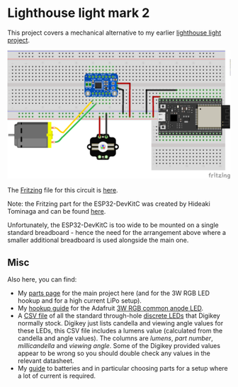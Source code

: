 Lighthouse light mark 2
=======================

This project covers a mechanical alternative to my earlier [lighthouse light project](https://github.com/george-hawkins/lighthouse-light).

<img width="720" src="mains-powered-circuit_bb.png">

The [Fritzing](https://fritzing.org/home/) file for this circuit is [here](mains-powered-circuit.fzz).

Note: the Fritzing part for the ESP32-DevKitC was created by Hideaki Tominaga and can be found [here](https://ht-deko.com/delphiforum/?vasthtmlaction=viewtopic&t=1971.0#postid-3341).

Unfortunately, the ESP32-DevKitC is too wide to be mounted on a single standard breadboard - hence the need for the arrangement above where a smaller additional breadboard is used alongside the main one.

Misc
----

Also here, you can find:

* My [parts page](parts.md) for the main project here (and for the 3W RGB LED hookup and for a high current LiPo setup).
* My [hookup guide](3w-rgb-led-hookup-guide.md) for the Adafruit [3W RGB common anode LED](https://www.adafruit.com/product/2530).
* A [CSV file](digikey-leds-by-lumens.csv) of all the standard through-hole [discrete LEDs](https://www.digikey.com/products/en/optoelectronics/led-indication-discrete/105) that Digikey normally stock. Digikey just lists candella and viewing angle values for these LEDs, this CSV file includes a lumens value (calculated from the candella and angle values). The columns are _lumens_, _part number_, _millicandella_ and _viewing angle_. Some of the Digikey provided values appear to be wrong so you should double check any values in the relevant datasheet.
* My [guide](batteries.md) to batteries and in particular choosing parts for a setup where a lot of current is required.
